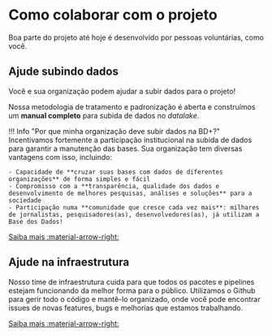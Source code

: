 # Como colaborar com o projeto

Boa parte do projeto até hoje é desenvolvido por pessoas voluntárias, como você.

## Ajude subindo dados

Você e sua organização podem ajudar a subir dados para o projeto! 

Nossa metodologia de tratamento e padronização é aberta e construímos um **manual completo** para subida de dados no *datalake*.

!!! Info "Por que minha organização deve subir dados na BD+?"
    Incentivamos fortemente a participação institucional na subida de
    dados para garantir a manutenção das bases. Sua organização tem
    diversas vantagens com isso, incluindo:

    - Capacidade de **cruzar suas bases com dados de diferentes organizações** de forma simples e fácil
    - Compromisso com a **transparência, qualidade dos dados e desenvolvimento de melhores pesquisas, análises e soluções** para a sociedade
    - Participação numa **comunidade que cresce cada vez mais**: milhares de jornalistas, pesquisadores(as), desenvolvedores(as), já utilizam a Base dos Dados!

<a
href="../colab_data"
title="{{ lang.t('source.link.title')}}" class="md-button"
hover="background-color: var(--md-primary-fg-color--dark)">
    Saiba mais
    :material-arrow-right:
</a>


## Ajude na infraestrutura

Nosso time de infraestrutura cuida para que todos os pacotes e pipelines
estejam funcionando da melhor forma para o público. Utilizamos o Github
para gerir todo o código e mantê-lo organizado, onde você pode encontrar
issues de novas features, bugs e melhorias que estamos trabalhando.

<a
href="../colab_infrastructure"
title="{{ lang.t('source.link.title')}}" class="md-button"
hover="background-color: var(--md-primary-fg-color--dark)">
    Saiba mais
    :material-arrow-right:
</a>